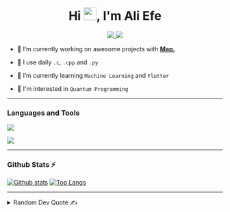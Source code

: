 <h1 align="center">Hi <img src="https://media.giphy.com/media/hvRJCLFzcasrR4ia7z/giphy.gif" width="30" height="30">, I'm Ali Efe</h1>

<p align="center">

<a href="http://www.aliefekaragul.com" target="_blank" rel="noopener noreferrer">
<img src="https://img.shields.io/badge/aliefekaragul.com-2e3a66?style=for-the-badge&logo=About.me&logoColor=white">
</a>
  
<a href="mailto:info@aliefekaragul.com">
<img src="https://img.shields.io/badge/Mail_Me-1a2038?style=for-the-badge&logo=gmail&logoColor=white">
</a>
  
</p>

- 🔭 I’m currently working on awesome projects with <a href="https://github.com/map-apps"><strong>Map.</strong></a>

- 🚀 I use daily ```.c```, ```.cpp``` and ```.py```

- 🌱 I’m currently learning ```Machine Learning``` and ```Flutter```

- 🤔 I'm interested in ```Quantum Programming```



<hr> 
  
<p align="left">
<h3>Languages and Tools</h3>
  
<img src="https://skillicons.dev/icons?i=py,c,cpp,fortran,tensorflow,flutter,unity,processing">
</p>

<p align="left"><img src="https://www.codewars.com/users/A713F3/badges/small"></p>

<hr>

<p align="left">
<h3>Github Stats ⚡</h3>
  
  <a href="#">![Github stats](https://github-readme-stats.vercel.app/api?username=A713F3&theme=blueberry&count_private=true&hide_border=true&line_height=20)</a>
  <a href="#">![Top Langs](https://github-readme-stats.vercel.app/api/top-langs/?username=A713F3&layout=compact&theme=blueberry&count_private=true&hide_border=true&hide=javascript,shaderlab,html,css,hlsl,jupyter%20notebook,c%23)</a>
</p>

<hr>

<details>
<summary>Random Dev Quote ✍️</summary>
  
<p align="left"><img src="https://quotes-github-readme.vercel.app/api?type=horizontal&theme=radical"></p>
</details>
